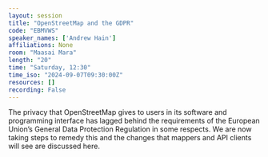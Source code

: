 ```yaml
---
layout: session
title: "OpenStreetMap and the GDPR"
code: "EBMVWS"
speaker_names: ['Andrew Hain']
affiliations: None
room: "Maasai Mara"
length: "20"
time: "Saturday, 12:30"
time_iso: "2024-09-07T09:30:00Z"
resources: []
recording: False
---
```


The privacy that OpenStreetMap gives to users in its software and programming interface has lagged behind the requirements of the European Union’s General Data Protection Regulation in some respects. We are now taking steps to remedy this and the changes that mappers and API clients will see are discussed here.

